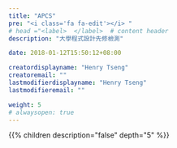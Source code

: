 ```yaml
---
title: "APCS"
pre: "<i class='fa fa-edit'></i> "
# head ="<label>  </label>  # content header
description: "大學程式設計先修檢測"

date: 2018-01-12T15:50:12+08:00

creatordisplayname: "Henry Tseng"
creatoremail: ""
lastmodifierdisplayname: "Henry Tseng"
lastmodifieremail: ""

weight: 5
# alwaysopen: true
---
```


{{% children description="false" depth="5" %}}